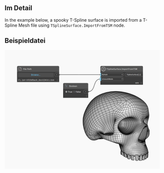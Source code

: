 ## Im Detail
In the example below, a spooky T-Spline surface is imported from a T-Spline Mesh file using `TSplineSurface.ImportFromTSM` node.

## Beispieldatei
![TSplineSurface.ImportFromTSM](./SEK72377I2YNUG2LJNOJ6APT3WYI3HJW6FDSVZL3LX2XEMYIA4OQ_img.jpg)
